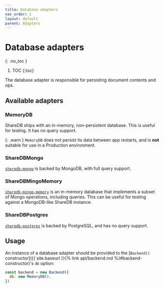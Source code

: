 ```yaml
---
title: Database adapters
nav_order: 1
layout: default
parent: Adapters
---
```


# Database adapters
{: .no_toc }

1. TOC
{:toc}

The database adapter is responsible for persisting document contents and ops.

## Available adapters

### MemoryDB

ShareDB ships with an in-memory, non-persistent database. This is useful for testing. It has no query support.

{: .warn }
`MemoryDB` does not persist its data between app restarts, and is **not** suitable for use in a Production environment.

### ShareDBMongo

[`sharedb-mongo`](https://github.com/share/sharedb-mongo) is backed by MongoDB, with full query support.

### ShareDBMingoMemory

[`sharedb-mingo-memory`](https://github.com/share/sharedb-mingo-memory) is an in-memory database that implements a subset of Mongo operations, including queries. This can be useful for testing against a MongoDB-like ShareDB instance.

### ShareDBPostgres

[`sharedb-postgres`](https://github.com/share/sharedb-postgres) is backed by PostgreSQL, and has no query support.

## Usage

An instance of a database adapter should be provided to the [`Backend()` constructor]({{ site.baseurl }}{% link api/backend.md %}#backend-constructor)'s `db` option:

```js
const backend = new Backend({
  db: new MemoryDB(),
})
```

